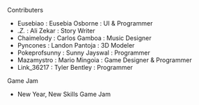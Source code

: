Contributers
- Eusebiao : Eusebia Osborne : UI & Programmer
- _._Z_._ : Ali Zekar : Story Writer
- Chaimelody : Carlos Gamboa : Music Designer
- Pyncones : Landon Pantoja : 3D Modeler
- Pokeprofsunny : Sunny Jayswal : Programmer
- Mazamystro : Mario Mingoia : Game Designer & Programmer
- Link_36217 : Tyler Bentley : Programmer

Game Jam
- New Year, New Skills Game Jam
